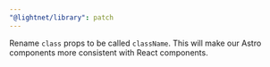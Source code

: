```yaml
---
"@lightnet/library": patch
---
```


Rename `class` props to be called `className`. This will make our Astro components more consistent with React components.
